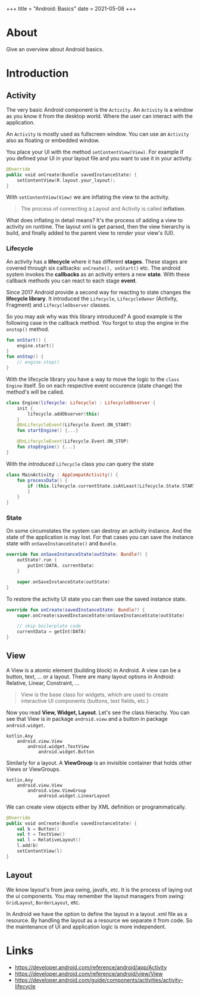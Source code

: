 +++
title = "Android: Basics"
date = 2021-05-08
+++

# About
Give an overview about Android basics.

# Introduction

## Activity

The very basic Android component is the `Activity`. An `Activity` is a window as you know it from the desktop world. Where the user can interact with the application.

An `Activity` is mostly used as fullscreen window. You can use an `Activity` also as floating or embedded window.

You place your UI with the method `setContentView(View)`. For example if you defined your UI in your layout file and you want to use it in your activity.

```kotlin
@Override
public void onCreate(Bundle savedInstanceState) {
	setContentView(R.layout.your_layout);
}
```

With `setContentView(View)` we are inflating the view to the activity. 
> The process of connecting a Layout and Activity is called __inflation__.

What does inflating in detail means?
It's the process of adding a view to activity on runtime.
The layout xml is get parsed, then the view hierarchy is build, and finally added to the parent view to _render_ your view's (UI).

### Lifecycle
An activity has a __lifecycle__ where it has different __stages__. These stages are covered through six callbacks: `onCreate(), onStart()` etc. The android system invokes the __callbacks__ as an activity enters a new __state__. With these callback methods you can react to each stage __event__.

Since 2017 Android provide a second way for reacting to state changes the __lifecycle library__. It introduced the `Lifecycle`, `LifecycleOwner` (Activity, Fragment) and `LifecycleObserver` classes.

So you may ask why was this library introduced? 
A good example is the following case in the callback method. You forgot to stop the engine in the `onstop()` method.
```kotlin
fun onStart() {
	engine.start()
}
fun onStop() {
	// engine.stop()
}
```
With the lifecycle library you have a way to move the logic to the `class Engine` itself. So on each respective event occurence (state change) the method's will be called.
```kotlin
class Engine(lifecycle: Lifecycle) : LifecycleObserver {
	init {
		lifecycle.addObserver(this)
	}
	@OnLifecycleEvent(Lifecycle.Event.ON_START)
	fun startEngine() {...}

	@OnLifecycleEvent(Lifecycle.Event.ON_STOP)
	fun stopEngine() {...}
}
```

With the _introduced_ `Lifecycle` class you can query the state
```kotlin
class MainActivity : AppCompatActivity() {
	fun processData() {
		if (this.lifecycle.currentState.isAtLeast(Lifecycle.State.STARTED)) {
		}
	}
}
```

### State

On some circumstates the system can destroy an activity instance. And the state of the application is may lost. For that cases you can save the instance state with `onSaveInstanceState()` and `Bundle`.

```kotlin
override fun onSaveInstanceState(outState: Bundle?) {
	outState?.run {
		putInt(DATA, currentData)
	}

	super.onSaveInstanceState(outState)
}
```

To restore the activity UI state you can then use the saved instance state.
```kotlin
override fun onCreate(savedInstanceState: Bundle?) {
	super.onCreate(savedInstanceState)onSaveInstanceState(outState)

	// skip boilerplate code
	currentData = getInt(DATA)
}
```

## View
A View is a atomic element (building block) in Android. A view can be a button, text, ... or a layout. There are many layout options in Android: Relative, Linear, Constraint, ...

> View is the base class for widgets, which are used to create interactive UI components (buttons, text fields, etc.)

Now you read __View, Widget, Layout__. Let's see the class hierachy. You can see that View is in package `android.view` and a button in package `android.widget`.
```
kotlin.Any
	android.view.View
		android.widget.TextView
			android.widget.Button
``` 

Similarly for a layout. A __ViewGroup__ is an invisible container that holds other Views or ViewGroups.
```
kotlin.Any
	android.view.View
		android.view.ViewGroup
			android.widget.LinearLayout
```

We can create view objects either by XML definition or programmatically.

```kotlin
@Override
public void onCreate(Bundle savedInstanceState) {
	val b = Button()
	val t = TextView()
	val l = RelativeLayout()
	l.add(b)
	setContentView(l)
}
```

## Layout
We know layout's from java swing, javafx, etc. It is the process of laying out the ui components. You may remember the layout managers from swing: `GridLayout`, `BorderLayout`, etc.

In Android we have the option to define the layout in a layout .xml file as a resource. By handling the layout as a resource we separate it from code. So the maintenance of UI and application logic is more independent. 

# Links
* https://developer.android.com/reference/android/app/Activity
* https://developer.android.com/reference/android/view/View
* https://developer.android.com/guide/components/activities/activity-lifecycle
